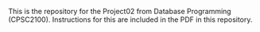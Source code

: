 This is the repository for the Project02 from Database Programming (CPSC2100). Instructions for this are included in the PDF in this repository.